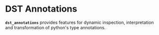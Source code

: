 # DST Annotations

**`dst_annotations`** provides features for dynamic inspection, interpretation and transformation of python's type annotations.

